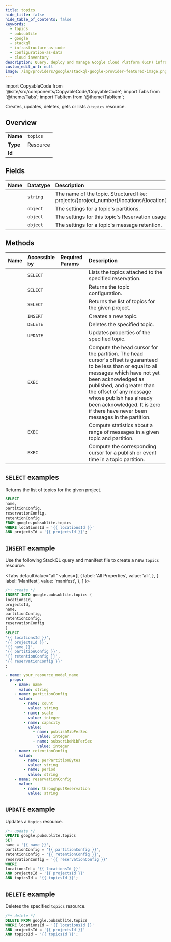 ```yaml
---
title: topics
hide_title: false
hide_table_of_contents: false
keywords:
  - topics
  - pubsublite
  - google
  - stackql
  - infrastructure-as-code
  - configuration-as-data
  - cloud inventory
description: Query, deploy and manage Google Cloud Platform (GCP) infrastructure and resources using SQL
custom_edit_url: null
image: /img/providers/google/stackql-google-provider-featured-image.png
---
```


import CopyableCode from '@site/src/components/CopyableCode/CopyableCode';
import Tabs from '@theme/Tabs';
import TabItem from '@theme/TabItem';

Creates, updates, deletes, gets or lists a <code>topics</code> resource.

## Overview
<table><tbody>
<tr><td><b>Name</b></td><td><code>topics</code></td></tr>
<tr><td><b>Type</b></td><td>Resource</td></tr>
<tr><td><b>Id</b></td><td><CopyableCode code="google.pubsublite.topics" /></td></tr>
</tbody></table>

## Fields
| Name | Datatype | Description |
|:-----|:---------|:------------|
| <CopyableCode code="name" /> | `string` | The name of the topic. Structured like: projects/{project_number}/locations/{location}/topics/{topic_id} |
| <CopyableCode code="partitionConfig" /> | `object` | The settings for a topic's partitions. |
| <CopyableCode code="reservationConfig" /> | `object` | The settings for this topic's Reservation usage. |
| <CopyableCode code="retentionConfig" /> | `object` | The settings for a topic's message retention. |

## Methods
| Name | Accessible by | Required Params | Description |
|:-----|:--------------|:----------------|:------------|
| <CopyableCode code="admin_projects_locations_reservations_topics_list" /> | `SELECT` | <CopyableCode code="locationsId, projectsId, reservationsId" /> | Lists the topics attached to the specified reservation. |
| <CopyableCode code="admin_projects_locations_topics_get" /> | `SELECT` | <CopyableCode code="locationsId, projectsId, topicsId" /> | Returns the topic configuration. |
| <CopyableCode code="admin_projects_locations_topics_list" /> | `SELECT` | <CopyableCode code="locationsId, projectsId" /> | Returns the list of topics for the given project. |
| <CopyableCode code="admin_projects_locations_topics_create" /> | `INSERT` | <CopyableCode code="locationsId, projectsId" /> | Creates a new topic. |
| <CopyableCode code="admin_projects_locations_topics_delete" /> | `DELETE` | <CopyableCode code="locationsId, projectsId, topicsId" /> | Deletes the specified topic. |
| <CopyableCode code="admin_projects_locations_topics_patch" /> | `UPDATE` | <CopyableCode code="locationsId, projectsId, topicsId" /> | Updates properties of the specified topic. |
| <CopyableCode code="topic_stats_projects_locations_topics_compute_head_cursor" /> | `EXEC` | <CopyableCode code="locationsId, projectsId, topicsId" /> | Compute the head cursor for the partition. The head cursor's offset is guaranteed to be less than or equal to all messages which have not yet been acknowledged as published, and greater than the offset of any message whose publish has already been acknowledged. It is zero if there have never been messages in the partition. |
| <CopyableCode code="topic_stats_projects_locations_topics_compute_message_stats" /> | `EXEC` | <CopyableCode code="locationsId, projectsId, topicsId" /> | Compute statistics about a range of messages in a given topic and partition. |
| <CopyableCode code="topic_stats_projects_locations_topics_compute_time_cursor" /> | `EXEC` | <CopyableCode code="locationsId, projectsId, topicsId" /> | Compute the corresponding cursor for a publish or event time in a topic partition. |

## `SELECT` examples

Returns the list of topics for the given project.

```sql
SELECT
name,
partitionConfig,
reservationConfig,
retentionConfig
FROM google.pubsublite.topics
WHERE locationsId = '{{ locationsId }}'
AND projectsId = '{{ projectsId }}';
```

## `INSERT` example

Use the following StackQL query and manifest file to create a new <code>topics</code> resource.

<Tabs
    defaultValue="all"
    values={[
        { label: 'All Properties', value: 'all', },
        { label: 'Manifest', value: 'manifest', },
    ]
}>
<TabItem value="all">

```sql
/*+ create */
INSERT INTO google.pubsublite.topics (
locationsId,
projectsId,
name,
partitionConfig,
retentionConfig,
reservationConfig
)
SELECT 
'{{ locationsId }}',
'{{ projectsId }}',
'{{ name }}',
'{{ partitionConfig }}',
'{{ retentionConfig }}',
'{{ reservationConfig }}'
;
```
</TabItem>
<TabItem value="manifest">

```yaml
- name: your_resource_model_name
  props:
    - name: name
      value: string
    - name: partitionConfig
      value:
        - name: count
          value: string
        - name: scale
          value: integer
        - name: capacity
          value:
            - name: publishMibPerSec
              value: integer
            - name: subscribeMibPerSec
              value: integer
    - name: retentionConfig
      value:
        - name: perPartitionBytes
          value: string
        - name: period
          value: string
    - name: reservationConfig
      value:
        - name: throughputReservation
          value: string

```
</TabItem>
</Tabs>

## `UPDATE` example

Updates a <code>topics</code> resource.

```sql
/*+ update */
UPDATE google.pubsublite.topics
SET 
name = '{{ name }}',
partitionConfig = '{{ partitionConfig }}',
retentionConfig = '{{ retentionConfig }}',
reservationConfig = '{{ reservationConfig }}'
WHERE 
locationsId = '{{ locationsId }}'
AND projectsId = '{{ projectsId }}'
AND topicsId = '{{ topicsId }}';
```

## `DELETE` example

Deletes the specified <code>topics</code> resource.

```sql
/*+ delete */
DELETE FROM google.pubsublite.topics
WHERE locationsId = '{{ locationsId }}'
AND projectsId = '{{ projectsId }}'
AND topicsId = '{{ topicsId }}';
```
